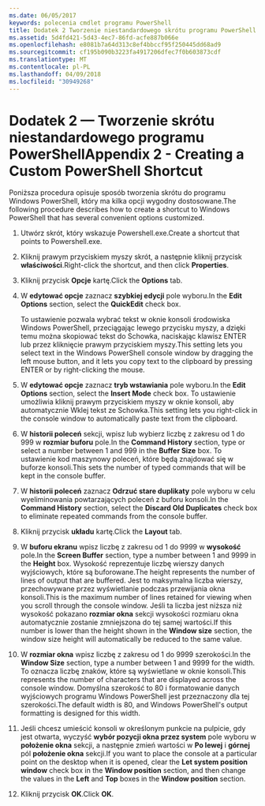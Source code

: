 ```yaml
---
ms.date: 06/05/2017
keywords: polecenia cmdlet programu PowerShell
title: Dodatek 2 Tworzenie niestandardowego skrótu programu PowerShell
ms.assetid: 5d4fd421-5d43-4ec7-86fd-acfe887b066e
ms.openlocfilehash: e8081b7a64d313c8ef4bbccf95f250445dd68ad9
ms.sourcegitcommit: cf195b090b3223fa4917206dfec7f0b603873cdf
ms.translationtype: MT
ms.contentlocale: pl-PL
ms.lasthandoff: 04/09/2018
ms.locfileid: "30949268"
---
```

# <a name="appendix-2---creating-a-custom-powershell-shortcut"></a><span data-ttu-id="91ca1-103">Dodatek 2 — Tworzenie skrótu niestandardowego programu PowerShell</span><span class="sxs-lookup"><span data-stu-id="91ca1-103">Appendix 2 - Creating a Custom PowerShell Shortcut</span></span>

<span data-ttu-id="91ca1-104">Poniższa procedura opisuje sposób tworzenia skrótu do programu Windows PowerShell, który ma kilka opcji wygodny dostosowane.</span><span class="sxs-lookup"><span data-stu-id="91ca1-104">The following procedure describes how to create a shortcut to Windows PowerShell that has several convenient options customized.</span></span>

1. <span data-ttu-id="91ca1-105">Utwórz skrót, który wskazuje Powershell.exe.</span><span class="sxs-lookup"><span data-stu-id="91ca1-105">Create a shortcut that points to Powershell.exe.</span></span>

2. <span data-ttu-id="91ca1-106">Kliknij prawym przyciskiem myszy skrót, a następnie kliknij przycisk **właściwości**.</span><span class="sxs-lookup"><span data-stu-id="91ca1-106">Right-click the shortcut, and then click **Properties**.</span></span>

3. <span data-ttu-id="91ca1-107">Kliknij przycisk **Opcje** kartę.</span><span class="sxs-lookup"><span data-stu-id="91ca1-107">Click the **Options** tab.</span></span>

4. <span data-ttu-id="91ca1-108">W **edytować opcje** zaznacz **szybkiej edycji** pole wyboru.</span><span class="sxs-lookup"><span data-stu-id="91ca1-108">In the **Edit Options** section, select the **QuickEdit** check box.</span></span>

    <span data-ttu-id="91ca1-109">To ustawienie pozwala wybrać tekst w oknie konsoli środowiska Windows PowerShell, przeciągając lewego przycisku myszy, a dzięki temu można skopiować tekst do Schowka, naciskając klawisz ENTER lub przez kliknięcie prawym przyciskiem myszy.</span><span class="sxs-lookup"><span data-stu-id="91ca1-109">This setting lets you select text in the Windows PowerShell console window by dragging the left mouse button, and it lets you copy text to the clipboard by pressing ENTER or by right-clicking the mouse.</span></span>

5. <span data-ttu-id="91ca1-110">W **edytować opcje** zaznacz **tryb wstawiania** pole wyboru.</span><span class="sxs-lookup"><span data-stu-id="91ca1-110">In the **Edit Options** section, select the **Insert Mode** check box.</span></span> <span data-ttu-id="91ca1-111">To ustawienie umożliwia kliknij prawym przyciskiem myszy w oknie konsoli, aby automatycznie Wklej tekst ze Schowka.</span><span class="sxs-lookup"><span data-stu-id="91ca1-111">This setting lets you right-click in the console window to automatically paste text from the clipboard.</span></span>

6. <span data-ttu-id="91ca1-112">W **historii poleceń** sekcji, wpisz lub wybierz liczbę z zakresu od 1 do 999 w **rozmiar buforu** pole.</span><span class="sxs-lookup"><span data-stu-id="91ca1-112">In the **Command History** section, type or select a number between 1 and 999 in the **Buffer Size** box.</span></span> <span data-ttu-id="91ca1-113">To ustawienie kod maszynowy poleceń, które będą znajdować się w buforze konsoli.</span><span class="sxs-lookup"><span data-stu-id="91ca1-113">This sets the number of typed commands that will be kept in the console buffer.</span></span>

7. <span data-ttu-id="91ca1-114">W **historii poleceń** zaznacz **Odrzuć stare duplikaty** pole wyboru w celu wyeliminowania powtarzających poleceń z buforu konsoli.</span><span class="sxs-lookup"><span data-stu-id="91ca1-114">In the **Command History** section, select the **Discard Old Duplicates** check box to eliminate repeated commands from the console buffer.</span></span>

8. <span data-ttu-id="91ca1-115">Kliknij przycisk **układu** kartę.</span><span class="sxs-lookup"><span data-stu-id="91ca1-115">Click the **Layout** tab.</span></span>

9. <span data-ttu-id="91ca1-116">W **buforu ekranu** wpisz liczbę z zakresu od 1 do 9999 w **wysokość** pole.</span><span class="sxs-lookup"><span data-stu-id="91ca1-116">In the **Screen Buffer** section, type a number between 1 and 9999 in the **Height** box.</span></span> <span data-ttu-id="91ca1-117">Wysokość reprezentuje liczbę wierszy danych wyjściowych, które są buforowane.</span><span class="sxs-lookup"><span data-stu-id="91ca1-117">The height represents the number of lines of output that are buffered.</span></span> <span data-ttu-id="91ca1-118">Jest to maksymalna liczba wierszy, przechowywane przez wyświetlanie podczas przewijania okna konsoli.</span><span class="sxs-lookup"><span data-stu-id="91ca1-118">This is the maximum number of lines retained for viewing when you scroll through the console window.</span></span> <span data-ttu-id="91ca1-119">Jeśli ta liczba jest niższa niż wysokość pokazano **rozmiar okna** sekcji wysokości rozmiaru okna automatycznie zostanie zmniejszona do tej samej wartości.</span><span class="sxs-lookup"><span data-stu-id="91ca1-119">If this number is lower than the height shown in the **Window size** section, the window size height will automatically be reduced to the same value.</span></span>

10. <span data-ttu-id="91ca1-120">W **rozmiar okna** wpisz liczbę z zakresu od 1 do 9999 szerokości.</span><span class="sxs-lookup"><span data-stu-id="91ca1-120">In the **Window Size** section, type a number between 1 and 9999 for the width.</span></span> <span data-ttu-id="91ca1-121">To oznacza liczbę znaków, które są wyświetlane w oknie konsoli.</span><span class="sxs-lookup"><span data-stu-id="91ca1-121">This represents the number of characters that are displayed across the console window.</span></span> <span data-ttu-id="91ca1-122">Domyślna szerokość to 80 i formatowanie danych wyjściowych programu Windows PowerShell jest przeznaczony dla tej szerokości.</span><span class="sxs-lookup"><span data-stu-id="91ca1-122">The default width is 80, and Windows PowerShell's output formatting is designed for this width.</span></span>

11. <span data-ttu-id="91ca1-123">Jeśli chcesz umieścić konsoli w określonym punkcie na pulpicie, gdy jest otwarta, wyczyść **wybór pozycji okna przez system** pole wyboru w **położenie okna** sekcji, a następnie zmień wartości w  **Po lewej** i **górnej** pól **położenie okna** sekcji.</span><span class="sxs-lookup"><span data-stu-id="91ca1-123">If you want to place the console at a particular point on the desktop when it is opened, clear the **Let system position window** check box in the **Window position** section, and then change the values in the **Left** and **Top** boxes in the **Window position** section.</span></span>

12. <span data-ttu-id="91ca1-124">Kliknij przycisk **OK**.</span><span class="sxs-lookup"><span data-stu-id="91ca1-124">Click **OK**.</span></span>